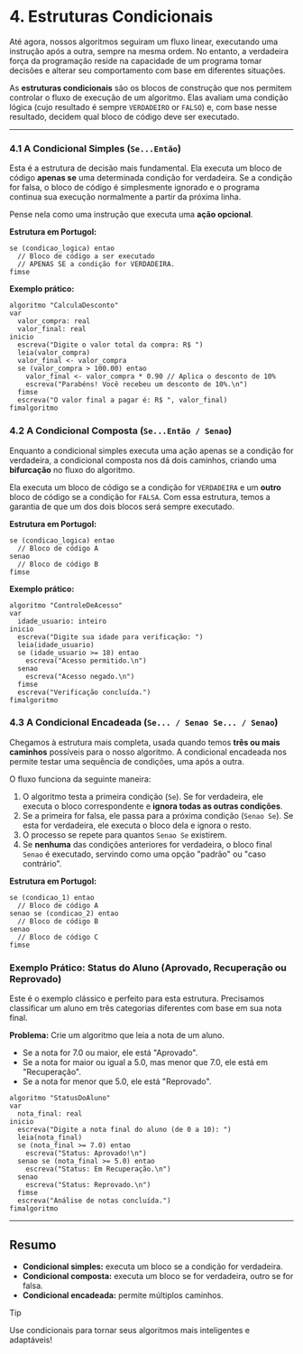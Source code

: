 # 4. Estruturas Condicionais

Até agora, nossos algoritmos seguiram um fluxo linear, executando uma instrução após a outra, sempre na mesma ordem. No entanto, a verdadeira força da programação reside na capacidade de um programa tomar decisões e alterar seu comportamento com base em diferentes situações.

As **estruturas condicionais** são os blocos de construção que nos permitem controlar o fluxo de execução de um algoritmo. Elas avaliam uma condição lógica (cujo resultado é sempre `VERDADEIRO` or `FALSO`) e, com base nesse resultado, decidem qual bloco de código deve ser executado.

---

### 4.1 A Condicional Simples (`Se...Então`)

Esta é a estrutura de decisão mais fundamental. Ela executa um bloco de código **apenas se** uma determinada condição for verdadeira. Se a condição for falsa, o bloco de código é simplesmente ignorado e o programa continua sua execução normalmente a partir da próxima linha.

Pense nela como uma instrução que executa uma **ação opcional**.


**Estrutura em Portugol:**

```portugol
se (condicao_logica) entao
  // Bloco de código a ser executado
  // APENAS SE a condição for VERDADEIRA.
fimse
```

**Exemplo prático:**
```portugol
algoritmo "CalculaDesconto"
var
  valor_compra: real
  valor_final: real
inicio
  escreva("Digite o valor total da compra: R$ ")
  leia(valor_compra)
  valor_final <- valor_compra
  se (valor_compra > 100.00) entao
    valor_final <- valor_compra * 0.90 // Aplica o desconto de 10%
    escreva("Parabéns! Você recebeu um desconto de 10%.\n")
  fimse
  escreva("O valor final a pagar é: R$ ", valor_final)
fimalgoritmo
```

### 4.2 A Condicional Composta (`Se...Então / Senao`)

Enquanto a condicional simples executa uma ação apenas se a condição for verdadeira, a condicional composta nos dá dois caminhos, criando uma **bifurcação** no fluxo do algoritmo.

Ela executa um bloco de código se a condição for `VERDADEIRA` e um **outro** bloco de código se a condição for `FALSA`. Com essa estrutura, temos a garantia de que um dos dois blocos será sempre executado.


**Estrutura em Portugol:**
```portugol
se (condicao_logica) entao
  // Bloco de código A
senao
  // Bloco de código B
fimse
```

**Exemplo prático:**
```portugol
algoritmo "ControleDeAcesso"
var
  idade_usuario: inteiro
inicio
  escreva("Digite sua idade para verificação: ")
  leia(idade_usuario)
  se (idade_usuario >= 18) entao
    escreva("Acesso permitido.\n")
  senao
    escreva("Acesso negado.\n")
  fimse
  escreva("Verificação concluída.")
fimalgoritmo
```

### 4.3 A Condicional Encadeada (`Se... / Senao Se... / Senao`)

Chegamos à estrutura mais completa, usada quando temos **três ou mais caminhos** possíveis para o nosso algoritmo. A condicional encadeada nos permite testar uma sequência de condições, uma após a outra.

O fluxo funciona da seguinte maneira:

1.  O algoritmo testa a primeira condição (`Se`). Se for verdadeira, ele executa o bloco correspondente e **ignora todas as outras condições**.
2.  Se a primeira for falsa, ele passa para a próxima condição (`Senao Se`). Se esta for verdadeira, ele executa o bloco dela e ignora o resto.
3.  O processo se repete para quantos `Senao Se` existirem.
4.  Se **nenhuma** das condições anteriores for verdadeira, o bloco final `Senao` é executado, servindo como uma opção "padrão" ou "caso contrário".


**Estrutura em Portugol:**
```portugol
se (condicao_1) entao
  // Bloco de código A
senao se (condicao_2) entao
  // Bloco de código B
senao
  // Bloco de código C
fimse
```

### Exemplo Prático: Status do Aluno (Aprovado, Recuperação ou Reprovado)

Este é o exemplo clássico e perfeito para esta estrutura. Precisamos classificar um aluno em três categorias diferentes com base em sua nota final.

**Problema:** Crie um algoritmo que leia a nota de um aluno.

- Se a nota for 7.0 ou maior, ele está "Aprovado".
- Se a nota for maior ou igual a 5.0, mas menor que 7.0, ele está em "Recuperação".
- Se a nota for menor que 5.0, ele está "Reprovado".


```portugol
algoritmo "StatusDoAluno"
var
  nota_final: real
inicio
  escreva("Digite a nota final do aluno (de 0 a 10): ")
  leia(nota_final)
  se (nota_final >= 7.0) entao
    escreva("Status: Aprovado!\n")
  senao se (nota_final >= 5.0) entao
    escreva("Status: Em Recuperação.\n")
  senao
    escreva("Status: Reprovado.\n")
  fimse
  escreva("Análise de notas concluída.")
fimalgoritmo
```

---

## Resumo

- **Condicional simples:** executa um bloco se a condição for verdadeira.
- **Condicional composta:** executa um bloco se for verdadeira, outro se for falsa.
- **Condicional encadeada:** permite múltiplos caminhos.

> [!TIP]
> Use condicionais para tornar seus algoritmos mais inteligentes e adaptáveis!
